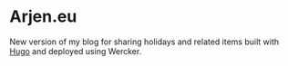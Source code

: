 # Arjen.eu

New version of my blog for sharing holidays and related items built with [Hugo](http://gohugo.io) and deployed using Wercker.